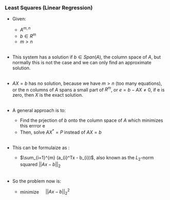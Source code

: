 ### Least Squares (Linear Regression)

- Given:
    - $A^{m,n}$
    - $b∈R^m$
    - $m > n$<br><br>

- This system has a solution if $b ∈ Span(A)$, the column space of $A$, but normally this is not the case and we can only find an approximate solution.<br><br>
- $AX = b$ has no solution, because we have $m > n$ (too many equations), or the n columns of $A$ spans a small part of $R^m$, or $e = b-AX \neq 0$, if e is zero, then $X$ is the exact solution.<br><br>

- A general approach is to:
    - Find the prjection of $b$ onto the column space of $A$ which minimizes this errror e
    - Then, solve $A X^{*} = P$ instead of $AX = b$<br><br>

- This can be formulaize as :
    - $\sum_{i=1}^{m} (a_{i}^Tx - b_{i})$, also known as the $L_{2}$-norm squared $||Ax−b||_{2}$<br><br>
- So the problem now is:
    - minimize $\quad$$||Ax−b||_{2}^2$
